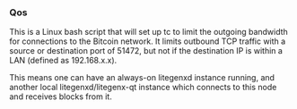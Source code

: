 ### Qos ###

This is a Linux bash script that will set up tc to limit the outgoing bandwidth for connections to the Bitcoin network. It limits outbound TCP traffic with a source or destination port of 51472, but not if the destination IP is within a LAN (defined as 192.168.x.x).

This means one can have an always-on litegenxd instance running, and another local litegenxd/litegenx-qt instance which connects to this node and receives blocks from it.

